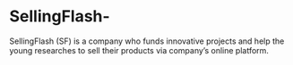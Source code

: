 # SellingFlash-
SellingFlash (SF) is a company who funds innovative projects and help the young researches to sell their products via company’s online platform.

